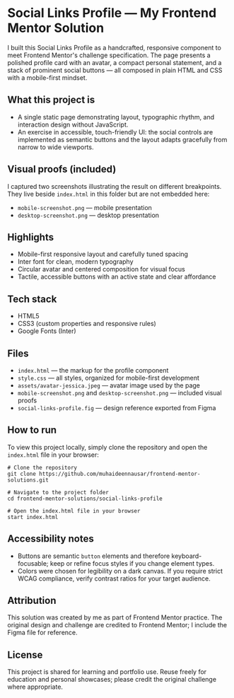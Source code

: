 # Social Links Profile — My Frontend Mentor Solution

I built this Social Links Profile as a handcrafted, responsive component to meet Frontend Mentor's challenge specification. The page presents a polished profile card with an avatar, a compact personal statement, and a stack of prominent social buttons — all composed in plain HTML and CSS with a mobile-first mindset.

## What this project is

- A single static page demonstrating layout, typographic rhythm, and interaction design without JavaScript.
- An exercise in accessible, touch-friendly UI: the social controls are implemented as semantic buttons and the layout adapts gracefully from narrow to wide viewports.

## Visual proofs (included)

I captured two screenshots illustrating the result on different breakpoints. They live beside `index.html` in this folder but are not embedded here:

- `mobile-screenshot.png` — mobile presentation
- `desktop-screenshot.png` — desktop presentation

## Highlights

- Mobile-first responsive layout and carefully tuned spacing
- Inter font for clean, modern typography
- Circular avatar and centered composition for visual focus
- Tactile, accessible buttons with an active state and clear affordance

## Tech stack

- HTML5
- CSS3 (custom properties and responsive rules)
- Google Fonts (Inter)

## Files

- `index.html` — the markup for the profile component
- `style.css` — all styles, organized for mobile-first development
- `assets/avatar-jessica.jpeg` — avatar image used by the page
- `mobile-screenshot.png` and `desktop-screenshot.png` — included visual proofs
- `social-links-profile.fig` — design reference exported from Figma

## How to run

To view this project locally, simply clone the repository and open the `index.html` file in your browser:

```pwsh
# Clone the repository
git clone https://github.com/muhaideennausar/frontend-mentor-solutions.git

# Navigate to the project folder
cd frontend-mentor-solutions/social-links-profile

# Open the index.html file in your browser
start index.html
```

## Accessibility notes

- Buttons are semantic `button` elements and therefore keyboard-focusable; keep or refine focus styles if you change element types.
- Colors were chosen for legibility on a dark canvas. If you require strict WCAG compliance, verify contrast ratios for your target audience.

## Attribution

This solution was created by me as part of Frontend Mentor practice. The original design and challenge are credited to Frontend Mentor; I include the Figma file for reference.

## License

This project is shared for learning and portfolio use. Reuse freely for education and personal showcases; please credit the original challenge where appropriate.
